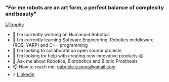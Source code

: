 ### "For me robots are an art form, a perfect balance of complexity and beauty"

[![trophy](https://github-profile-trophy.vercel.app/?username=gsisinna)](https://github.com/ryo-ma/github-profile-trophy)

- 🔭 I’m currently working on Humanoid Robotics
- 🌱 I’m currently learning Software Engineering, Robotics middleware (ROS, YARP) and C++ programming
- 👯 I’m looking to collaborate on open source projects
- 🤔 I’m looking for help with creating new innovative products 😉
- 💬 Ask me about Robotics, Biorobotics and Bionic Prosthesis
- 📫 How to reach me: gabriele.sisinna@gmail.com
- ⚡ [Linkedin](https://www.linkedin.com/in/gabriele-sisinna-4a6081109/)
